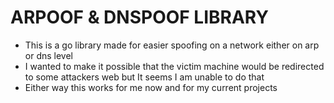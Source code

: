 # ARPOOF & DNSPOOF LIBRARY

- This is a go library made for easier spoofing on a network either on arp or dns level
- I wanted to make it possible that the victim machine would be redirected to some attackers web but It seems I am unable to do that
- Either way this works for me now and for my current projects
